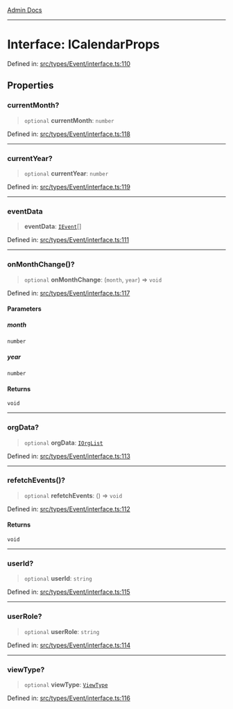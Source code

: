 [Admin Docs](/)

***

# Interface: ICalendarProps

Defined in: [src/types/Event/interface.ts:110](https://github.com/PalisadoesFoundation/talawa-admin/blob/main/src/types/Event/interface.ts#L110)

## Properties

### currentMonth?

> `optional` **currentMonth**: `number`

Defined in: [src/types/Event/interface.ts:118](https://github.com/PalisadoesFoundation/talawa-admin/blob/main/src/types/Event/interface.ts#L118)

***

### currentYear?

> `optional` **currentYear**: `number`

Defined in: [src/types/Event/interface.ts:119](https://github.com/PalisadoesFoundation/talawa-admin/blob/main/src/types/Event/interface.ts#L119)

***

### eventData

> **eventData**: [`IEvent`](IEvent.md)[]

Defined in: [src/types/Event/interface.ts:111](https://github.com/PalisadoesFoundation/talawa-admin/blob/main/src/types/Event/interface.ts#L111)

***

### onMonthChange()?

> `optional` **onMonthChange**: (`month`, `year`) => `void`

Defined in: [src/types/Event/interface.ts:117](https://github.com/PalisadoesFoundation/talawa-admin/blob/main/src/types/Event/interface.ts#L117)

#### Parameters

##### month

`number`

##### year

`number`

#### Returns

`void`

***

### orgData?

> `optional` **orgData**: [`IOrgList`](IOrgList.md)

Defined in: [src/types/Event/interface.ts:113](https://github.com/PalisadoesFoundation/talawa-admin/blob/main/src/types/Event/interface.ts#L113)

***

### refetchEvents()?

> `optional` **refetchEvents**: () => `void`

Defined in: [src/types/Event/interface.ts:112](https://github.com/PalisadoesFoundation/talawa-admin/blob/main/src/types/Event/interface.ts#L112)

#### Returns

`void`

***

### userId?

> `optional` **userId**: `string`

Defined in: [src/types/Event/interface.ts:115](https://github.com/PalisadoesFoundation/talawa-admin/blob/main/src/types/Event/interface.ts#L115)

***

### userRole?

> `optional` **userRole**: `string`

Defined in: [src/types/Event/interface.ts:114](https://github.com/PalisadoesFoundation/talawa-admin/blob/main/src/types/Event/interface.ts#L114)

***

### viewType?

> `optional` **viewType**: [`ViewType`](../../../../screens/OrganizationEvents/OrganizationEvents/enumerations/ViewType.md)

Defined in: [src/types/Event/interface.ts:116](https://github.com/PalisadoesFoundation/talawa-admin/blob/main/src/types/Event/interface.ts#L116)
